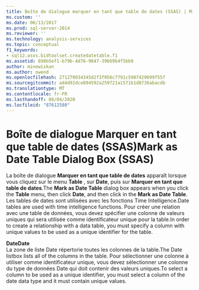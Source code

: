 ```yaml
---
title: Boîte de dialogue marquer en tant que table de dates (SSAS) | Microsoft Docs
ms.custom: ''
ms.date: 06/13/2017
ms.prod: sql-server-2014
ms.reviewer: ''
ms.technology: analysis-services
ms.topic: conceptual
f1_keywords:
- sql12.asvs.bidtoolset.createdatetable.f1
ms.assetid: 698b5ef1-b79b-4d76-9847-39669b4f5bb9
author: minewiskan
ms.author: owend
ms.openlocfilehash: 271270034345d2f3f056c7791c5907429699f55f
ms.sourcegitcommit: ad4d92dce894592a259721a1571b1d8736abacdb
ms.translationtype: MT
ms.contentlocale: fr-FR
ms.lasthandoff: 08/04/2020
ms.locfileid: "87612580"
---
```

# <a name="mark-as-date-table-dialog-box-ssas"></a><span data-ttu-id="8edd7-102">Boîte de dialogue Marquer en tant que table de dates (SSAS)</span><span class="sxs-lookup"><span data-stu-id="8edd7-102">Mark as Date Table Dialog Box (SSAS)</span></span>
  <span data-ttu-id="8edd7-103">La boîte de dialogue **Marquer en tant que table de dates** apparaît lorsque vous cliquez sur le menu **Table** , sur **Date**, puis sur **Marquer en tant que table de dates**.</span><span class="sxs-lookup"><span data-stu-id="8edd7-103">The **Mark as Date Table** dialog box appears when you click the **Table** menu, then click **Date**, and then click in the **Mark as Date Table**.</span></span> <span data-ttu-id="8edd7-104">Les tables de dates sont utilisées avec les fonctions Time Intelligence.</span><span class="sxs-lookup"><span data-stu-id="8edd7-104">Date tables are used with time intelligence functions.</span></span> <span data-ttu-id="8edd7-105">Pour créer une relation avec une table de données, vous devez spécifier une colonne de valeurs uniques qui sera utilisée comme identificateur unique pour la table.</span><span class="sxs-lookup"><span data-stu-id="8edd7-105">In order to create a relationship with a data table, you must specify a column with unique values to be used as a unique identifier for the table.</span></span>  
  
 <span data-ttu-id="8edd7-106">**Date**</span><span class="sxs-lookup"><span data-stu-id="8edd7-106">**Date**</span></span>  
 <span data-ttu-id="8edd7-107">La zone de liste Date répertorie toutes les colonnes de la table.</span><span class="sxs-lookup"><span data-stu-id="8edd7-107">The Date listbox lists all of the columns in the table.</span></span> <span data-ttu-id="8edd7-108">Pour sélectionner une colonne à utiliser comme identificateur unique, vous devez sélectionner une colonne du type de données Date qui doit contenir des valeurs uniques.</span><span class="sxs-lookup"><span data-stu-id="8edd7-108">To select a column to be used as a unique identifier, you must select a column of the date data type and it must contain unique values.</span></span>  
  
  
